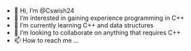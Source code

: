 - 👋 Hi, I’m @Cswish24
- 👀 I’m interested in gaining experience programming in C++
- 🌱 I’m currently learning C++ and data structures
- 💞️ I’m looking to collaborate on anything that requires C++
- 📫 How to reach me ...

<!---
Cswish24/Cswish24 is a ✨ special ✨ repository because its `README.md` (this file) appears on your GitHub profile.
You can click the Preview link to take a look at your changes.
--->

